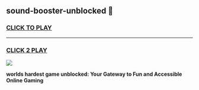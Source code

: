 
## sound-booster-unblocked 👋
<h3>
<a href="https://premium.freeplayer.one?title=sound-booster-unblocked&ref=14F">CLICK TO PLAY</a></h3>
<hr>

<h3>
<a href="https://premium.freeplayer.one?title=sound-booster-unblocked&ref=14F">CLICK 2 PLAY</a>
  
</h3>

<a href="https://premium.freeplayer.one?title=sound-booster-unblocked&ref=12F/"><img src="https://clearcache.store/games.png"></a>


**worlds hardest game unblocked: Your Gateway to Fun and Accessible Online Gaming**
